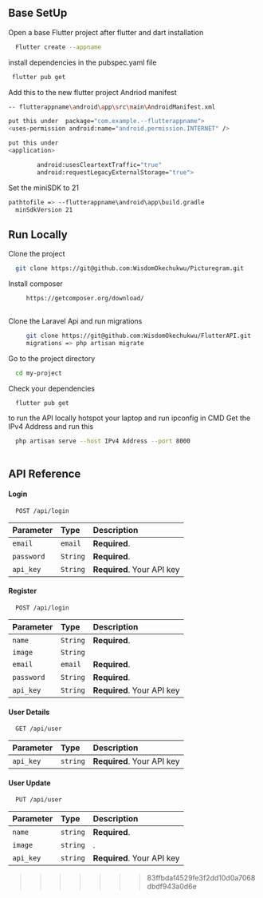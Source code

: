 
## Base SetUp

Open a base Flutter project after flutter and dart installation
```bash
  Flutter create --appname
```
install dependencies in the pubspec.yaml file

```bash
 flutter pub get
```

Add this to the new flutter project Andriod manifest

```bash
-- flutterappname\android\app\src\main\AndroidManifest.xml
```

```bash
put this under  package="com.example.--flutterappname">
<uses-permission android:name="android.permission.INTERNET" /> 
```

```bash
put this under
<application>

        android:usesCleartextTraffic="true"
        android:requestLegacyExternalStorage="true">
```

Set the miniSDK to 21

```bash
pathtofile => --flutterappname\android\app\build.gradle
  minSdkVersion 21
```


  
## Run Locally

Clone the  project

```bash
  git clone https://git@github.com:WisdomOkechukwu/Picturegram.git
```


Install composer

```bash
     https://getcomposer.org/download/
     
```
Clone the Laravel Api and run migrations

```bash
     git clone https://git@github.com:WisdomOkechukwu/FlutterAPI.git
     migrations => php artisan migrate
```

Go to the project directory

```bash
  cd my-project
```

Check  your dependencies

```bash
  flutter pub get
```

to run the API locally
hotspot your laptop 
and run ipconfig in CMD
Get the IPv4 Address and run this 

```bash
  php artisan serve --host IPv4 Address --port 8000
  
```




## API Reference

#### Login

```http
  POST /api/login
```

| Parameter | Type     | Description                |
| :-------- | :------- | :------------------------- |
| `email` | `email` | **Required**.|
| `password` | `String` | **Required**.|
| `api_key` | `String` | **Required**. Your API key |

#### Register

```http
  POST /api/login
```

| Parameter | Type     | Description                |
| :-------- | :------- | :------------------------- |
| `name` | `String` | **Required**.|
| `image` | `String` | |
| `email` | `email` | **Required**.|
| `password` | `String` | **Required**.|
| `api_key` | `String` | **Required**. Your API key |


#### User Details

```http
  GET /api/user
```

| Parameter | Type     | Description                |
| :-------- | :------- | :------------------------- |
| `api_key` | `string` | **Required**. Your API key |

#### User Update

```http
  PUT /api/user
```

| Parameter | Type     | Description                |
| :-------- | :------- | :------------------------- |
| `name` | `string` | **Required**. |
| `image` | `string` |.|
| `api_key` | `string` | **Required**. Your API key |



  
>>>>>>> 83ffbdaf4529fe3f2dd10d0a7068dbdf943a0d6e
